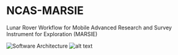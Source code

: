 # NCAS-MARSIE
Lunar Rover Workflow for Mobile Advanced Research and Survey Instrument for Exploration (MARSIE)

![Software Architecture](https://imgur.com/zJLUnpS.png)
![alt text](https://imgur.com/x5V7S9U.png)
